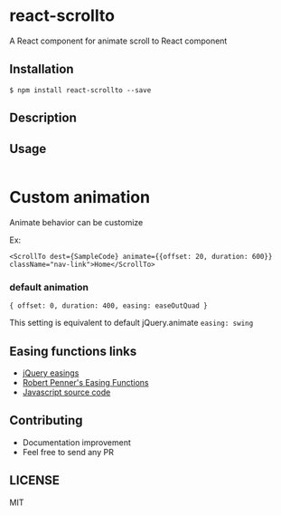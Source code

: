 # react-scrollto
A React component for animate scroll to React component

## Installation

```
$ npm install react-scrollto --save
```

## Description


## Usage

```
```

# Custom animation

Animate behavior can be customize

Ex:

```
<ScrollTo dest={SampleCode} animate={{offset: 20, duration: 600}} className="nav-link">Home</ScrollTo>
```

### default animation
```
{ offset: 0, duration: 400, easing: easeOutQuad }
```
This setting is equivalent to default jQuery.animate `easing: swing`

## Easing functions links

* [jQuery easings](http://api.jqueryui.com/easings/)
* [Robert Penner's Easing Functions](http://robertpenner.com/easing/)
* [Javascript source code](https://github.com/danro/jquery-easing/blob/master/jquery.easing.js)

## Contributing
* Documentation improvement
* Feel free to send any PR

## LICENSE
MIT
